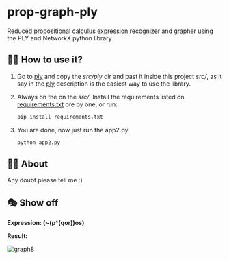 # prop-graph-ply
Reduced propositional calculus expression recognizer and grapher using the PLY and NetworkX python library

## 🙋‍♂️ How to use it?

1. Go to [ply](https://github.com/dabeaz/ply) and copy the *src/ply* dir and past it inside this project *src/*, as it say in the [ply](https://github.com/dabeaz/ply) description is the easiest way to use the library.

2. Always on the on the *src/*, Install the requirements listed on [requirements.txt](./src/requirements.txt) ore by one, or run:

    ```bash
    pip install requirements.txt
    ```

3. You are done, now just run the app2.py.

    ```bash
    python app2.py
    ```

## 👩‍🚀 About

Any doubt please tell me :)

## 🎭 Show off

**Expression: (~(p^(qor))os)** 

**Result:** 

![graph8](https://github.com/chamale-rac/prop-graph-ply/assets/63200593/ae8775cb-86bf-4ee8-be55-2a1101058d96)
